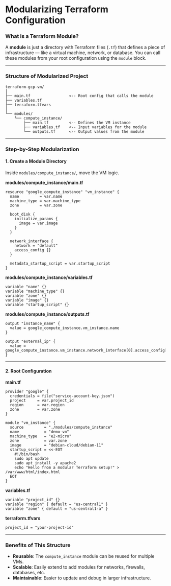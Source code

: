 
# Modularizing Terraform Configuration

### What is a Terraform Module?

A **module** is just a directory with Terraform files (`.tf`) that defines a piece of infrastructure — like a virtual machine, network, or database. You can call these modules from your root configuration using the `module` block.

---

### Structure of Modularized Project

```plaintext
terraform-gcp-vm/
│
├── main.tf                 <-- Root config that calls the module
├── variables.tf
├── terraform.tfvars
│
└── modules/
    └── compute_instance/
        ├── main.tf         <-- Defines the VM instance
        ├── variables.tf    <-- Input variables for the module
        └── outputs.tf      <-- Output values from the module
```

---

### Step-by-Step Modularization

#### 1. **Create a Module Directory**

Inside `modules/compute_instance/`, move the VM logic.

**modules/compute\_instance/main.tf**

```hcl
resource "google_compute_instance" "vm_instance" {
  name         = var.name
  machine_type = var.machine_type
  zone         = var.zone

  boot_disk {
    initialize_params {
      image = var.image
    }
  }

  network_interface {
    network = "default"
    access_config {}
  }

  metadata_startup_script = var.startup_script
}
```

**modules/compute\_instance/variables.tf**

```hcl
variable "name" {}
variable "machine_type" {}
variable "zone" {}
variable "image" {}
variable "startup_script" {}
```

**modules/compute\_instance/outputs.tf**

```hcl
output "instance_name" {
  value = google_compute_instance.vm_instance.name
}

output "external_ip" {
  value = google_compute_instance.vm_instance.network_interface[0].access_config[0].nat_ip
}
```

---

#### 2. **Root Configuration**

**main.tf**

```hcl
provider "google" {
  credentials = file("service-account-key.json")
  project     = var.project_id
  region      = var.region
  zone        = var.zone
}

module "vm_instance" {
  source         = "./modules/compute_instance"
  name           = "demo-vm"
  machine_type   = "e2-micro"
  zone           = var.zone
  image          = "debian-cloud/debian-11"
  startup_script = <<-EOT
    #!/bin/bash
    sudo apt update
    sudo apt install -y apache2
    echo "Hello from a modular Terraform setup!" > /var/www/html/index.html
  EOT
}
```

**variables.tf**

```hcl
variable "project_id" {}
variable "region" { default = "us-central1" }
variable "zone" { default = "us-central1-a" }
```

**terraform.tfvars**

```hcl
project_id = "your-project-id"
```

---

### Benefits of This Structure

* **Reusable**: The `compute_instance` module can be reused for multiple VMs.
* **Scalable**: Easily extend to add modules for networks, firewalls, databases, etc.
* **Maintainable**: Easier to update and debug in larger infrastructure.


